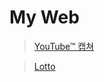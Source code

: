 # My Web

> [YouTube™ 캡쳐](https://hc-bang.github.io/MyWeb/capture.html)

> [Lotto](https://hc-bang.github.io/MyWeb/Lotto/lotto.htm)
